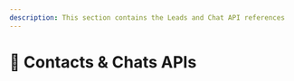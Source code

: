 ```yaml
---
description: This section contains the Leads and Chat API references
---
```


# 📄 Contacts & Chats APIs

